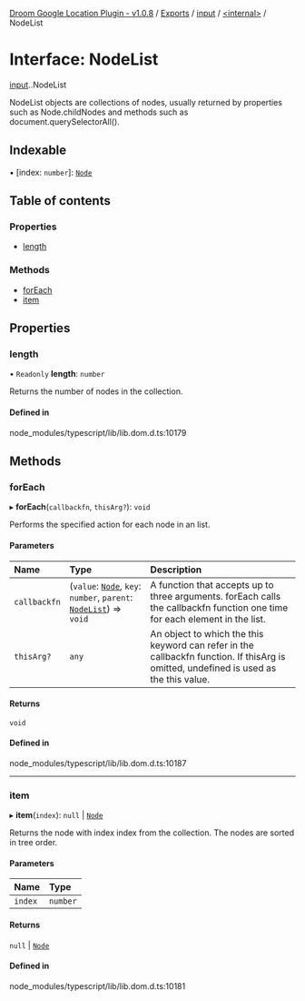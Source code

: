 [Droom Google Location Plugin - v1.0.8](../README.md) / [Exports](../modules.md) / [input](../modules/input.md) / [<internal\>](../modules/input._internal_.md) / NodeList

# Interface: NodeList

[input](../modules/input.md).[<internal>](../modules/input._internal_.md).NodeList

NodeList objects are collections of nodes, usually returned by properties such as Node.childNodes and methods such as document.querySelectorAll().

## Indexable

▪ [index: `number`]: [`Node`](../modules/input._internal_.md#node)

## Table of contents

### Properties

- [length](input._internal_.NodeList.md#length)

### Methods

- [forEach](input._internal_.NodeList.md#foreach)
- [item](input._internal_.NodeList.md#item)

## Properties

### length

• `Readonly` **length**: `number`

Returns the number of nodes in the collection.

#### Defined in

node_modules/typescript/lib/lib.dom.d.ts:10179

## Methods

### forEach

▸ **forEach**(`callbackfn`, `thisArg?`): `void`

Performs the specified action for each node in an list.

#### Parameters

| Name | Type | Description |
| :------ | :------ | :------ |
| `callbackfn` | (`value`: [`Node`](../modules/input._internal_.md#node), `key`: `number`, `parent`: [`NodeList`](../modules/input._internal_.md#nodelist)) => `void` | A function that accepts up to three arguments. forEach calls the callbackfn function one time for each element in the list. |
| `thisArg?` | `any` | An object to which the this keyword can refer in the callbackfn function. If thisArg is omitted, undefined is used as the this value. |

#### Returns

`void`

#### Defined in

node_modules/typescript/lib/lib.dom.d.ts:10187

___

### item

▸ **item**(`index`): ``null`` \| [`Node`](../modules/input._internal_.md#node)

Returns the node with index index from the collection. The nodes are sorted in tree order.

#### Parameters

| Name | Type |
| :------ | :------ |
| `index` | `number` |

#### Returns

``null`` \| [`Node`](../modules/input._internal_.md#node)

#### Defined in

node_modules/typescript/lib/lib.dom.d.ts:10181
